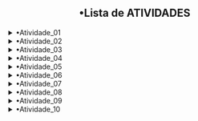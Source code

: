 <h2 align="center">•Lista de ATIVIDADES</h2></h2>

<details>
  Detalhes.
<Summary>
  •Atividade_01
  
</Summary>
</details>

<details>
  Detalhes.
<Summary>
  •Atividade_02
  
</Summary>
</details>

<details>
  Detalhes.
<Summary>
  •Atividade_03 
  
</Summary>
</details>

<details>
  Detalhes.
<Summary>
  •Atividade_04 
  
</Summary>
</details>

<details>
  Detalhes.
<Summary>
  •Atividade_05 
  
</Summary>
</details>

<details>
  Detalhes.
<Summary>
  •Atividade_06 
  
</Summary>
</details>

<details>
 Detalhes.
<Summary>
  •Atividade_07 
  
</Summary>
</details>
<details>
  Detalhes.
<Summary>
  •Atividade_08
  
</Summary>
</details>

<details>
  Detalhes.
<Summary>
  •Atividade_09 
  
</Summary>
</details>
<details>
  Detalhes.
<Summary>
  •Atividade_10 
  
</Summary>
</details>

<br/>
